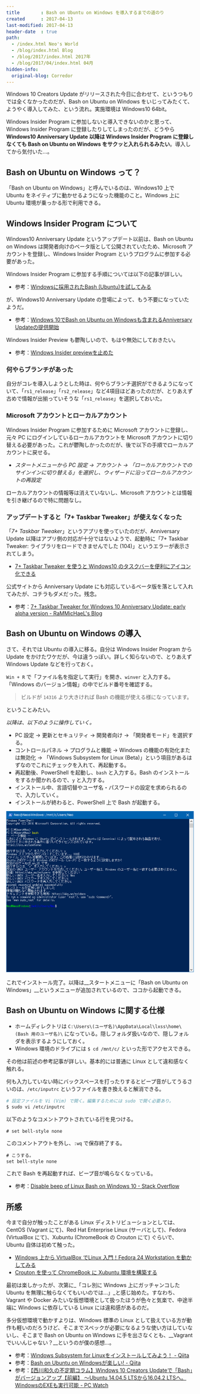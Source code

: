 ```yaml
---
title        : Bash on Ubuntu on Windows を導入するまでの道のり
created      : 2017-04-13
last-modified: 2017-04-13
header-date  : true
path:
  - /index.html Neo's World
  - /blog/index.html Blog
  - /blog/2017/index.html 2017年
  - /blog/2017/04/index.html 04月
hidden-info:
  original-blog: Corredor
---
```


Windows 10 Creators Update がリリースされた今日に合わせて、というつもりでは全くなかったのだが、Bash on Ubuntu on Windows をいじってみたくて、ようやく導入してみた、という流れ。実施環境は Windows10 64bit。

Windows Insider Program に参加しないと導入できないのかと思って、Windows Insider Program に登録したりしてしまったのだが、どうやら __Windows10 Anniversary Update 以降は Windows Insider Program に登録しなくても Bash on Ubuntu on Windows をサクッと入れられるみたい__。導入してから気付いた…。

## Bash on Ubuntu on Windows って？

「Bash on Ubuntu on Windows」と呼んでいるのは、Windows10 上で Ubuntu をネイティブに動かせるようになった機能のこと。Windows 上に Ubuntu 環境が乗っかる形で利用できる。

## Windows Insider Program について

Windows10 Anniversary Update というアップデート以前は、Bash on Ubuntu on Windows は開発者向けのベータ版として公開されていたため、Microsoft アカウントを登録し、Windows Insider Program というプログラムに参加する必要があった。

Windows Insider Program に参加する手順については以下の記事が詳しい。

- 参考：[Windowsに採用されたBash (Ubuntu)を試してみる](https://rcmdnk.com/blog/2016/06/05/computer-windows-ubuntu-bash/)

が、Windows10 Anniversary Update の登場によって、もう不要になっていたようだ。

- 参考：[Windows 10でBash on Ubuntu on Windowsも含まれるAnniversary Updateの提供開始](https://rcmdnk.com/blog/2016/08/04/computer-windows-ubuntu-bash/)

Windows Insider Preview も鬱陶しいので、もはや無効にしておきたい。

- 参考：[Windows Insider previewを止めた](https://rcmdnk.com/blog/2016/06/27/computer-windows/)

### 何やらブランチがあった

自分がコレを導入しようとした時は、何やらブランチ選択ができるようになっていて、「`rs1_release`」「`rs2_release`」など4項目ほどあったのだが、とりあえず古めで情報が出揃っていそうな「`rs1_release`」を選択しておいた。

### Microsoft アカウントとローカルアカウント

Windows Insider Program に参加するために Microsoft アカウントに登録し、元々 PC にログインしているローカルアカウントを Microsoft アカウントに切り替える必要があった。これが鬱陶しかったのだが、後で以下の手順でローカルアカウントに戻せる。

- _スタートメニューから PC 設定 → アカウント → 「ローカルアカウントでのサインインに切り替える」を選択し、ウィザードに沿ってローカルアカウントの再設定_

ローカルアカウントの情報等は消えていないし、Microsoft アカウントとは情報を引き継げるので特に問題なし。

### アップデートすると「7+ Taskbar Tweaker」が使えなくなった

「_7+ Taskbar Tweaker_」というアプリを使っていたのだが、Anniversary Update 以降はアプリ側の対応が十分ではないようで、起動時に「7+ Taskbar Tweaker: ライブラリをロードできませんでした (104)」というエラーが表示されてしまう。

- [7+ Taskbar Tweaker を使うと Windows10 のタスクバーを便利にアイコン化できる](/blog/2017/03/20-02.html)

公式サイトから Anniversary Update にも対応しているベータ版を落として入れてみたが、コチラもダメだった。残念。

- 参考：[7+ Taskbar Tweaker for Windows 10 Anniversary Update: early alpha version - RaMMicHaeL's Blog](https://rammichael.com/7-taskbar-tweaker-for-windows-10-anniversary-update-early-alpha-version)

## Bash on Ubuntu on Windows の導入

さて、それでは Ubuntu の導入に移る。自分は Windows Insider Program から Update をかけたワケだが、今は違うっぽい。詳しく知らないので、とりあえず Windows Update などを行っておく。

`Win + R` で「ファイル名を指定して実行」を開き、`winver` と入力する。「Windows のバージョン情報」の中でビルド番号を確認する。

> ビルドが `14316` より大きければ Bash の機能が使える様になっています。

ということみたい。

_以降は、以下のように操作していく。_

- PC 設定 → 更新とセキュリティ → 開発者向け → 「開発者モード」を選択する。
- コントロールパネル → プログラムと機能 → Windows の機能の有効化または無効化 → 「Windows Subsystem for Linux (Beta)」という項目があるはずなのでこれにチェックを入れて、再起動する。
- 再起動後、PowerShell を起動し、`bash` と入力する。Bash のインストールをするか聞かれるので、`y` と入力する。
- インストール中、言語切替やユーザ名・パスワードの設定を求められるので、入力していく。
- インストールが終わると、PowerShell 上で Bash が起動する。

![Bash on Ubuntu on Windows が開いた](13-02-01.png)

これでインストール完了。以降は__スタートメニューに「Bash on Ubuntu on Windows」__というメニューが追加されているので、ココから起動できる。

## Bash on Ubuntu on Windows に関する仕様

- ホームディレクトリは `C:\Users\(ユーザ名)\AppData\Local\lxss\home\(Bash 用のユーザ名)\` になっている。隠しフォルダ扱いなので、隠しフォルダを表示するようにしておく。
- Windows 環境のドライブには `$ cd /mnt/c/` といった形でアクセスできる。

その他は前述の参考記事が詳しい。基本的には普通に Linux として違和感なく触れる。

何も入力していない時にバックスペースを打ったりするとビープ音がしてうるさいのは、`/etc/inputrc` というファイルを書き換えると解消できる。

```bash
# 設定ファイルを Vi (Vim) で開く。編集するためには sudo で開く必要あり。
$ sudo vi /etc/inputrc
```

以下のようなコメントアウトされている行を見つける。

```
# set bell-style none
```

このコメントアウトを外し、`:wq` で保存終了する。

```
# こうする。
set bell-style none
```

これで Bash を再起動すれば、ビープ音が鳴らなくなっている。

- 参考：[Disable beep of Linux Bash on Windows 10 - Stack Overflow](http://stackoverflow.com/questions/36724209/disable-beep-of-linux-bash-on-windows-10)

## 所感

今まで自分が触ったことがある Linux ディストリビューションとしては、CentOS (Vagrant にて)、Red Hat Enterprise Linux (サーバとして)、Fedora (VirtualBox にて)、Xubuntu (ChromeBook の Crouton にて) ぐらいで、Ubuntu 自体は初めて触った。

- [Windows 上から VirtualBox でLinux 入門！Fedora 24 Workstation を動かしてみる](/blog/2016/07/24-01.html)
- [Crouton を使って ChromeBook に Xubuntu 環境を構築する](/blog/2017/01/08-02.html)

最初は楽しかったが、次第に_「コレ別に Windows 上にガッチャンコした Ubuntu を無理に触らなくてもいいのでは…」_と感じ始めた。すなわち、Vagrant や Docker みたいな仮想環境として扱ったほうが色々と気楽で、中途半端に Windows に依存している Linux には違和感があるのだ。

多分仮想環境で動かすよりは、Windows 標準の Linux として扱えている方が動作も軽いのだろうけど、そこまでスペックが必要になるような使い方はしていないし、そこまで Bash on Ubuntu on Windows に手を出さなくとも、__Vagrant でいいんじゃない？__というのが僕の感想…。

- 参考：[Windows Subsystem for Linuxをインストールしてみよう！ - Qiita](http://qiita.com/Aruneko/items/c79810b0b015bebf30bb)
- 参考：[Bash on Ubuntu on Windowsが楽しい! - Qiita](http://qiita.com/ushibondi/items/936284131af2344bf12d)
- 参考：[【西川和久の不定期コラム】Windows 10 Creators Updateで「Bash」がバージョンアップ【前編】 ～Ubuntu 14.04.5 LTSから16.04.2 LTSへ。WindowsのEXEも実行可能 - PC Watch](http://pc.watch.impress.co.jp/docs/column/nishikawa/1054154.html)
